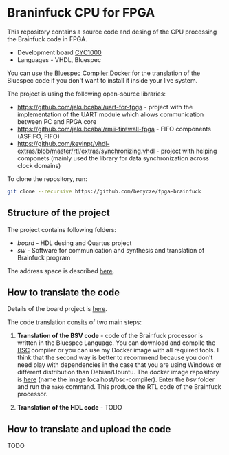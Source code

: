 # Braninfuck CPU for FPGA

This repository contains a source code and desing of the CPU processing the Brainfuck code in FPGA. 

* Development board [CYC1000](https://shop.trenz-electronic.de/en/Products/Trenz-Electronic/CYC1000-Intel-Cyclone-10/)
* Languages - VHDL, Bluespec

You can use the [Bluespec Compiler Docker](https://github.com/benycze/bsc-docker-container) for the translation of the Bluespec code if you don't want to install it inside your live system.

The project is using the following open-source libraries:

* <https://github.com/jakubcabal/uart-for-fpga> - project with the implementation of the UART module which allows communication between PC and FPGA core
* <https://github.com/jakubcabal/rmii-firewall-fpga> - FIFO components (ASFIFO, FIFO)
* <https://github.com/kevinpt/vhdl-extras/blob/master/rtl/extras/synchronizing.vhdl> - project with helping componets (mainly used the library for data synchronization across clock domains)

To clone the repository, run:

```bash
git clone --recursive https://github.com/benycze/fpga-brainfuck
```

## Structure of the project

The project contains following folders:

* _board_  - HDL desing and Quartus project
* _sw_ - Software for communication and synthesis and translation of Brainfuck program

The address space is described [here](https://github.com/benycze/fpga-brainfuck/tree/master/sw).

## How to translate the code

Details of the board project is [here](https://github.com/benycze/fpga-brainfuck/tree/master/board).

The code translation consits of two main steps:

1. **Translation of the BSV code** - code of the Brainfuck processor is written in the Bluespec Language. You can download and compile the [BSC](https://github.com/B-Lang-org/bsc) compiler or you can use my Docker image with all required tools. I think that the second way is better to recommend because you don't need play with dependencies in the case that you are using Windows or different distribution than Debian/Ubuntu. The docker image repository is [here](https://github.com/benycze/bsc-docker-container) (name the image localhost/bsc-compiler).
Enter the _bsv_ folder and run the `make` command. This produce the RTL code of the Brainfuck processor.

2. **Translation of the HDL code** - TODO

## How to translate and upload the code

TODO
